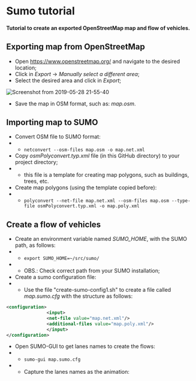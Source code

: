 # Sumo tutorial
#### Tutorial to create an exported OpenStreetMap map and flow of vehicles.

## Exporting map from OpenStreetMap
- Open https://www.openstreetmap.org/ and navigate to the desired location;
- Click in *Export* -> *Manually select a different area*;
- Select the desired area and click in *Export*;

![Screenshot from 2019-05-28 21-55-40](https://user-images.githubusercontent.com/43869367/58521663-8bf86c00-8193-11e9-8d35-e91e582982c9.png)

- Save the map in OSM format, such as: *map.osm*.


## Importing map to SUMO
- Convert OSM file to SUMO format:
- - `netconvert --osm-files map.osm -o map.net.xml`
- Copy *osmPolyconvert.typ.xml* file (in this GitHub directory) to your project directory;
- - this file is a template for creating map polygons, such as buildings, trees, etc.
- Create map polygons (using the template copied before):
- - `polyconvert --net-file map.net.xml --osm-files map.osm --type-file osmPolyconvert.typ.xml -o map.poly.xml`


## Create a flow of vehicles
- Create an environment variable named *SUMO_HOME*, with the SUMO path, as follows:
- - `export SUMO_HOME=~/src/sumo/`
- - OBS.: Check correct path from your SUMO installation;
- Create a sumo configuration file:
- - Use the file "create-sumo-config1.sh" to create a file called *map.sumo.cfg* with the structure as follows:
```xml
<configuration>
               <input>
               <net-file value="map.net.xml"/>
               <additional-files value="map.poly.xml"/>
               </input>
</configuration>
```
- Open SUMO-GUI to get lanes names to create the flows:
- - `sumo-gui map.sumo.cfg`
- - Capture the lanes names as the animation:
